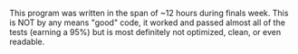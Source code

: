 This program was written in the span of ~12 hours during finals week. This is NOT by any means "good" code, it worked and passed almost all of the tests (earning a 95%) but is
most definitely not optimized, clean, or even readable.
